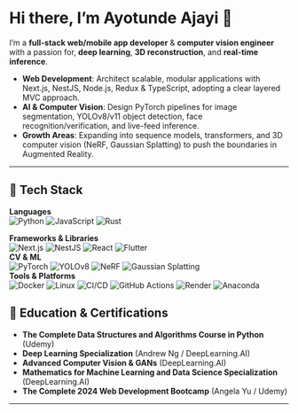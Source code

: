 # Hi there, I’m Ayotunde Ajayi 👋
I’m a **full-stack web/mobile app developer** & **computer vision engineer** with a passion for, **deep learning**, **3D reconstruction**, and **real-time inference**.

- **Web Development**: Architect scalable, modular applications with Next.js, NestJS, Node.js, Redux & TypeScript, adopting a clear layered MVC approach.  
- **AI & Computer Vision**: Design PyTorch pipelines for image segmentation, YOLOv8/v11 object detection, face recognition/verification, and live-feed inference.  
- **Growth Areas**: Expanding into sequence models, transformers, and 3D computer vision (NeRF, Gaussian Splatting) to push the boundaries in Augmented Reality.

---

## 🚀 Tech Stack
**Languages**  
![Python](https://img.shields.io/badge/-Python-3776AB?logo=python&logoColor=white)  ![JavaScript](https://img.shields.io/badge/-JavaScript-F7DF1E?logo=javascript&logoColor=black) ![Rust](https://img.shields.io/badge/-Rust-E0234E?logo=rust&logoColor=white)

**Frameworks & Libraries**  
![Next.js](https://img.shields.io/badge/-Next.js-000000?logo=next.js&logoColor=white)  ![NestJS](https://img.shields.io/badge/-NestJS-E0234E?logo=nestjs&logoColor=white)  ![React](https://img.shields.io/badge/-React-61DAFB?logo=react&logoColor=black)  ![Flutter](https://img.shields.io/badge/-Flutter-02569B?logo=flutter&logoColor=white)  
**CV & ML**  
![PyTorch](https://img.shields.io/badge/-PyTorch-EE4C2C?logo=pytorch&logoColor=white)  ![YOLOv8](https://img.shields.io/badge/-YOLOv8-000000)  ![NeRF](https://img.shields.io/badge/-NeRF-4B8BBE)  ![Gaussian Splatting](https://img.shields.io/badge/-Gaussian%20Splatting-9B4F96)  
**Tools & Platforms**  
![Docker](https://img.shields.io/badge/-Docker-2496ED?logo=docker&logoColor=white) ![Linux](https://img.shields.io/badge/-Linux-FCC624?logo=linux&logoColor=black)  ![CI/CD](https://img.shields.io/badge/-CI%2FCD-6A4C93)  ![GitHub Actions](https://img.shields.io/badge/-GitHub_Actions-2088FF?logo=github-actions&logoColor=white)  ![Render](https://img.shields.io/badge/-Render-424242?logo=render&logoColor=white)  ![Anaconda](https://img.shields.io/badge/-Anaconda-44A833?logo=anaconda&logoColor=white)  


## 🧠 Education & Certifications

- **The Complete Data Structures and Algorithms Course in Python** (Udemy)
- **Deep Learning Specialization** (Andrew Ng / DeepLearning.AI)  
- **Advanced Computer Vision & GANs** (DeepLearning.AI)
- **Mathematics for Machine Learning and Data Science Specialization** (DeepLearning.AI)
- **The Complete 2024 Web Development Bootcamp** (Angela Yu / Udemy)
---
